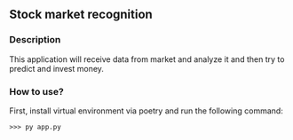 ## Stock market recognition
### Description
This application will receive data from market and analyze it and then try 
to predict and invest money.

### How to use?
First, install virtual environment via poetry and run the following command:
    
    >>> py app.py
